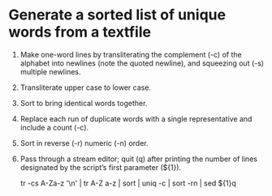 # Generate a sorted list of unique words from a textfile

1. Make one-word lines by transliterating the complement (-c) of the alphabet into newlines (note the quoted newline), and squeezing out (-s) multiple newlines.

2. Transliterate upper case to lower case.

3. Sort to bring identical words together.

4. Replace each run of duplicate words with a single representative and include a count (-c).

5. Sort in reverse (-r) numeric (-n) order.

6. Pass through a stream editor; quit (q) after printing the number of lines designated by the script’s first parameter (${1}).
   
    tr -cs A-Za-z '\n' |
    tr A-Z a-z |
    sort |
    uniq -c |
    sort -rn |
    sed ${1}q
